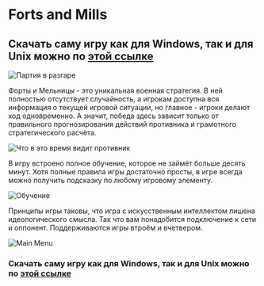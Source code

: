 # Forts and Mills
## Скачать саму игру как для Windows, так и для Unix можно по [этой ссылке](https://sourceforge.net/projects/fortsandmills/?source=directory)
![Партия в разгаре](http://www.imageup.ru/img292/2685567/skrin1.png)

Форты и Мельницы - это уникальная военная стратегия. В ней полностью отсутствует случайность, а игрокам доступна вся информация о текущей игровой ситуации, но главное - игроки делают ход одновременно. А значит, победа здесь зависит только от правильного прогнозирования действий противника и грамотного стратегического расчёта.

![Что в это время видит противник](http://www.imageup.ru/img292/2685576/skrin2.png)

В игру встроено полное обучение, которое не займёт больше десять минут. Хотя полные правила игры достаточно просты, в игре всегда можно получить подсказку по любому игровому элементу.

![Обучение](http://www.imageup.ru/img292/2685577/screenshot-learning.png)

Принципы игры таковы, что игра с искусственным интеллектом лишена идеологического смысла. Так что вам понадобится подключение к сети и оппонент. Поддерживаются игры втроём и вчетвером.

![Main Menu](http://www.imageup.ru/img292/2685578/screenshot-menu.png)

### Скачать саму игру как для Windows, так и для Unix можно по [этой ссылке](https://sourceforge.net/projects/fortsandmills/?source=directory)
